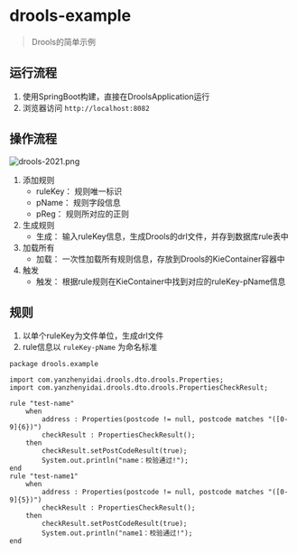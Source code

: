 
# drools-example

> Drools的简单示例

## 运行流程

1. 使用SpringBoot构建，直接在DroolsApplication运行
2. 浏览器访问 `http://localhost:8082`

## 操作流程

![drools-2021.png](https://i.loli.net/2021/04/28/s8xfQvgtTUw6u59.png)

1. 添加规则
    - ruleKey： 规则唯一标识
    - pName： 规则字段信息
    - pReg： 规则所对应的正则
2. 生成规则
    - 生成： 输入ruleKey信息，生成Drools的drl文件，并存到数据库rule表中
3. 加载所有
    - 加载： 一次性加载所有规则信息，存放到Drools的KieContainer容器中
4. 触发
    - 触发： 根据rule规则在KieContainer中找到对应的ruleKey-pName信息
    
## 规则

1. 以单个ruleKey为文件单位，生成drl文件
2. rule信息以 `ruleKey-pName` 为命名标准

```drools
package drools.example

import com.yanzhenyidai.drools.dto.drools.Properties;
import com.yanzhenyidai.drools.dto.drools.PropertiesCheckResult;

rule "test-name"
	when
		address : Properties(postcode != null, postcode matches "([0-9]{6})")
		checkResult : PropertiesCheckResult();
	then
		checkResult.setPostCodeResult(true);
		System.out.println("name：校验通过!");
end
rule "test-name1"
	when
		address : Properties(postcode != null, postcode matches "([0-9]{5})")
		checkResult : PropertiesCheckResult();
	then
		checkResult.setPostCodeResult(true);
		System.out.println("name1：校验通过!");
end
```
